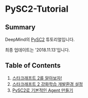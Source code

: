 # PySC2-Tutorial

## Summary
DeepMind의 [PySC2]() 튜토리얼입니다.

최종 업데이트는 '2018.11.13'입니다.

## Table of Contents
1. [스타크래프트 2를 알아보자!](https://donggeun.eu/37)
2. [스타크래프트 2 강화학습 개발환경 설정](https://donggeun.eu/38)
3. [PySC2로 기본적인 Agent 만들기](https://donggeun.eu/39)
